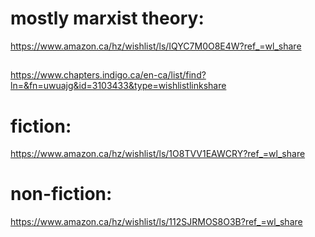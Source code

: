 # mostly marxist theory:
https://www.amazon.ca/hz/wishlist/ls/IQYC7M0O8E4W?ref_=wl_share
##
https://www.chapters.indigo.ca/en-ca/list/find?ln=&fn=uwuajg&id=3103433&type=wishlistlinkshare

# fiction:
https://www.amazon.ca/hz/wishlist/ls/1O8TVV1EAWCRY?ref_=wl_share

# non-fiction:
https://www.amazon.ca/hz/wishlist/ls/112SJRMOS8O3B?ref_=wl_share
